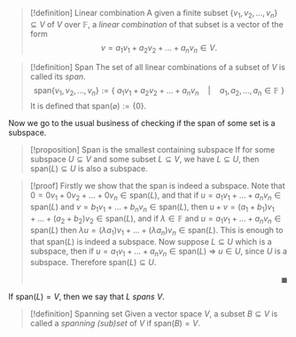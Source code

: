>[!definition] Linear combination
> A given a finite subset $\{ v_{1},v_{2},\dots,v_{n} \}\subseteq V$ of $V$ over $\mathbb{F}$, a *linear combination* of that subset is a vector of the form $$v=a_{1}v_{1}+a_{2}v_{2}+\dots+a_{n}v_{n}\in V.$$ 

>[!definition] Span
>The set of all linear combinations of a subset of $V$ is called its *span*. 
>$$\mathrm{span}\{ v_{1},v_{2},\dots,v_{n} \}:=\{\ a_{1}v_{1}+a_{2}v_{2}+\dots+a_{n}v_{n}\quad |\quad a_{1},a_{2},\dots,a_{n}\in \mathbb{F}\ \}$$
> It is defined that $\mathrm{span}(\varnothing):=\{ 0 \}$.

Now we go to the usual business of checking if the span of some set is a subspace.

>[!proposition] Span is the smallest containing subspace
> If for some subspace $U\subseteq V$ and some subset $L\subseteq V$, we have $L\subseteq U$, then $\mathrm{span}(L)\subseteq U$ is also a subspace.

>[!proof]
> Firstly we show that the span is indeed a subspace. Note that $0=0v_{1}+0v_{2}+\dots+0v_{n}\in \mathrm{span}(L)$, and that if $u=a_{1}v_{1}+\dots+a_{n}v_{n}\in \mathrm{span}(L)$ and $v=b_{1}v_{1}+\dots+b_{n}v_{n}\in \mathrm{span}(L)$, then $u+v=(a_{1}+b_{1})v_{1}+\dots+(a_{2}+b_{2})v_{2}\in \mathrm{span}(L)$, and if $\lambda\in \mathbb{F}$ and $u=a_{1}v_{1}+\dots+a_{n}v_{n}\in \mathrm{span}(L)$ then $\lambda u=(\lambda a_{1})v_{1}+\dots+(\lambda a_{n})v_{n}\in \mathrm{span}(L)$. This is enough to that $\mathrm{span}(L)$ is indeed a subspace. Now suppose $L\subseteq U$ which is a subspace, then if $u=a_{1}v_{1}+\dots+a_{n}v_{n}\in \mathrm{span}(L)\ \Longrightarrow\ u\in U$, since $U$ is a subspace. Therefore $\mathrm{span}(L)\subseteq U$. <p align="Right">$\blacksquare$</p>

If $\mathrm{span}(L)=V$, then we say that $L$ *spans* $V$.
>[!definition] Spanning set
> Given a vector space $V$, a subset $B\subseteq V$ is called a *spanning (sub)set* of $V$ if $\mathrm{span}(B)=V$.